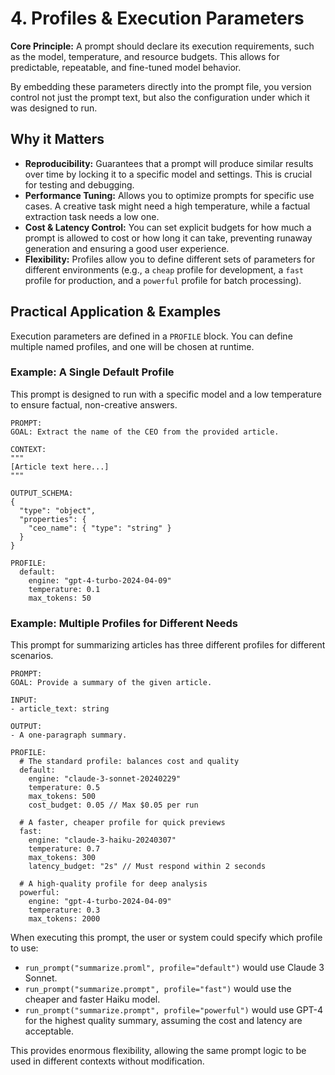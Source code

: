 # 4. Profiles & Execution Parameters

**Core Principle:** A prompt should declare its execution requirements, such as the model, temperature, and resource budgets. This allows for predictable, repeatable, and fine-tuned model behavior.

By embedding these parameters directly into the prompt file, you version control not just the prompt text, but also the configuration under which it was designed to run.

## Why it Matters

*   **Reproducibility:** Guarantees that a prompt will produce similar results over time by locking it to a specific model and settings. This is crucial for testing and debugging.
*   **Performance Tuning:** Allows you to optimize prompts for specific use cases. A creative task might need a high temperature, while a factual extraction task needs a low one.
*   **Cost & Latency Control:** You can set explicit budgets for how much a prompt is allowed to cost or how long it can take, preventing runaway generation and ensuring a good user experience.
*   **Flexibility:** Profiles allow you to define different sets of parameters for different environments (e.g., a `cheap` profile for development, a `fast` profile for production, and a `powerful` profile for batch processing).

## Practical Application & Examples

Execution parameters are defined in a `PROFILE` block. You can define multiple named profiles, and one will be chosen at runtime.

### Example: A Single Default Profile

This prompt is designed to run with a specific model and a low temperature to ensure factual, non-creative answers.

```
PROMPT:
GOAL: Extract the name of the CEO from the provided article.

CONTEXT:
"""
[Article text here...]
"""

OUTPUT_SCHEMA:
{
  "type": "object",
  "properties": {
    "ceo_name": { "type": "string" }
  }
}

PROFILE:
  default:
    engine: "gpt-4-turbo-2024-04-09"
    temperature: 0.1
    max_tokens: 50
```

### Example: Multiple Profiles for Different Needs

This prompt for summarizing articles has three different profiles for different scenarios.

```
PROMPT:
GOAL: Provide a summary of the given article.

INPUT:
- article_text: string

OUTPUT:
- A one-paragraph summary.

PROFILE:
  # The standard profile: balances cost and quality
  default:
    engine: "claude-3-sonnet-20240229"
    temperature: 0.5
    max_tokens: 500
    cost_budget: 0.05 // Max $0.05 per run

  # A faster, cheaper profile for quick previews
  fast:
    engine: "claude-3-haiku-20240307"
    temperature: 0.7
    max_tokens: 300
    latency_budget: "2s" // Must respond within 2 seconds

  # A high-quality profile for deep analysis
  powerful:
    engine: "gpt-4-turbo-2024-04-09"
    temperature: 0.3
    max_tokens: 2000
```

When executing this prompt, the user or system could specify which profile to use:

*   `run_prompt("summarize.proml", profile="default")` would use Claude 3 Sonnet.
*   `run_prompt("summarize.prompt", profile="fast")` would use the cheaper and faster Haiku model.
*   `run_prompt("summarize.prompt", profile="powerful")` would use GPT-4 for the highest quality summary, assuming the cost and latency are acceptable.

This provides enormous flexibility, allowing the same prompt logic to be used in different contexts without modification.

